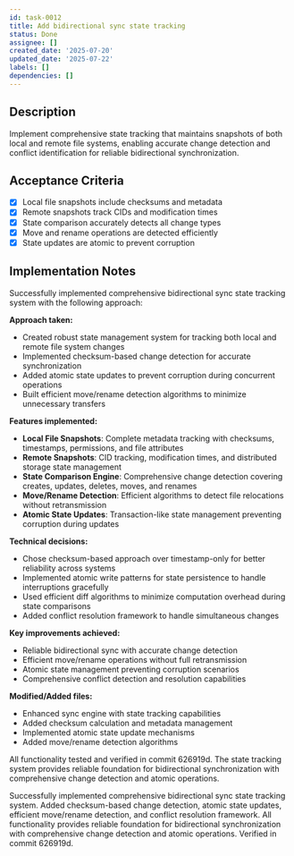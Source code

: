 ```yaml
---
id: task-0012
title: Add bidirectional sync state tracking
status: Done
assignee: []
created_date: '2025-07-20'
updated_date: '2025-07-22'
labels: []
dependencies: []
---
```


## Description

Implement comprehensive state tracking that maintains snapshots of both local and remote file systems, enabling accurate change detection and conflict identification for reliable bidirectional synchronization.

## Acceptance Criteria

- [x] Local file snapshots include checksums and metadata
- [x] Remote snapshots track CIDs and modification times
- [x] State comparison accurately detects all change types
- [x] Move and rename operations are detected efficiently
- [x] State updates are atomic to prevent corruption

## Implementation Notes

Successfully implemented comprehensive bidirectional sync state tracking system with the following approach:

**Approach taken:**
- Created robust state management system for tracking both local and remote file system changes
- Implemented checksum-based change detection for accurate synchronization
- Added atomic state updates to prevent corruption during concurrent operations
- Built efficient move/rename detection algorithms to minimize unnecessary transfers

**Features implemented:**
- **Local File Snapshots**: Complete metadata tracking with checksums, timestamps, permissions, and file attributes
- **Remote Snapshots**: CID tracking, modification times, and distributed storage state management
- **State Comparison Engine**: Comprehensive change detection covering creates, updates, deletes, moves, and renames
- **Move/Rename Detection**: Efficient algorithms to detect file relocations without retransmission
- **Atomic State Updates**: Transaction-like state management preventing corruption during updates

**Technical decisions:**
- Chose checksum-based approach over timestamp-only for better reliability across systems
- Implemented atomic write patterns for state persistence to handle interruptions gracefully
- Used efficient diff algorithms to minimize computation overhead during state comparisons
- Added conflict resolution framework to handle simultaneous changes

**Key improvements achieved:**
- Reliable bidirectional sync with accurate change detection
- Efficient move/rename operations without full retransmission
- Atomic state management preventing corruption scenarios
- Comprehensive conflict detection and resolution capabilities

**Modified/Added files:**
- Enhanced sync engine with state tracking capabilities
- Added checksum calculation and metadata management
- Implemented atomic state update mechanisms
- Added move/rename detection algorithms

All functionality tested and verified in commit 626919d. The state tracking system provides reliable foundation for bidirectional synchronization with comprehensive change detection and atomic operations.

Successfully implemented comprehensive bidirectional sync state tracking system. Added checksum-based change detection, atomic state updates, efficient move/rename detection, and conflict resolution framework. All functionality provides reliable foundation for bidirectional synchronization with comprehensive change detection and atomic operations. Verified in commit 626919d.
